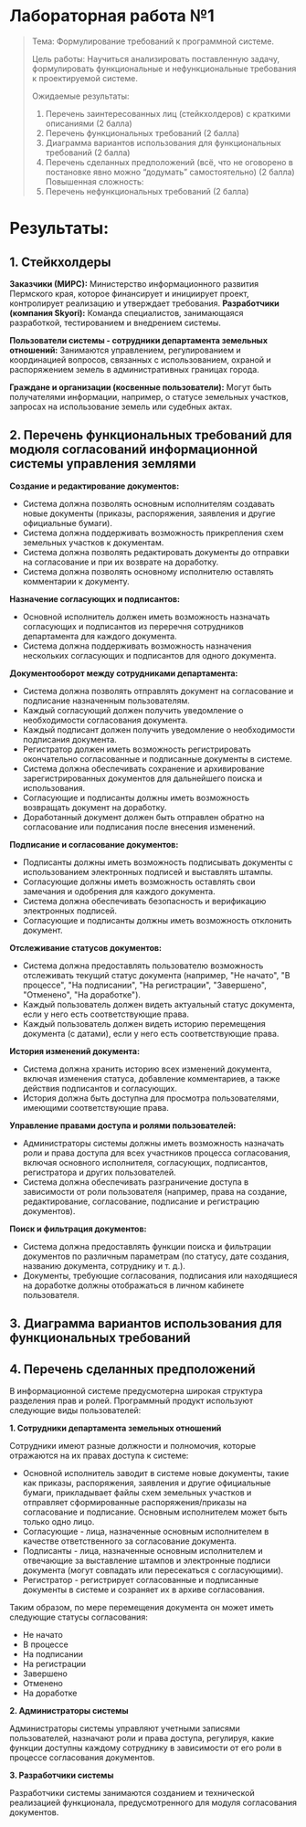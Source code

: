 # Лабораторная работа №1
> Тема: Формулирование требований к программной системе.
> 
> Цель работы: Научиться анализировать поставленную задачу, формулировать функциональные и нефункциональные требования к проектируемой системе.
> 
> Ожидаемые результаты:
> 1.	Перечень заинтересованных лиц (стейкхолдеров) с краткими описаниями (2 балла)
> 2.	Перечень функциональных требований (2 балла)
> 3.	Диаграмма вариантов использования для функциональных требований (2 балла)
> 4.	Перечень сделанных предположений (всё, что не оговорено в постановке явно можно “додумать” самостоятельно) (2 балла)
> Повышенная сложность:
> 1.	Перечень нефункциональных требований (2 балла)

# Результаты:
## 1. Стейкхолдеры

**Заказчики (МИРС):**
Министерство информационного развития Пермского края, которое финансирует и инициирует проект, контролирует реализацию и утверждает требования.
**Разработчики (компания Skyori):**
Команда специалистов, занимающаяся разработкой, тестированием и внедрением системы.

**Пользователи системы - сотрудники департамента земельных отношений:**
Занимаются управлением, регулированием и координацией вопросов, связанных с использованием, охраной и распоряжением земель в административных границах города.

**Граждане и организации (косвенные пользователи):**
Могут быть получателями информации, например, о статусе земельных участков, запросах на использование земель или судебных актах.

## 2. Перечень функциональных требований для модюля согласований информационной системы управления землями

**Создание и редактирование документов:**
- Система должна позволять основным исполнителям создавать новые документы (приказы, распоряжения, заявления и другие официальные бумаги).
- Система должна поддерживать возможность прикрепления схем земельных участков к документам.
- Система должна позволять редактировать документы до отправки на согласование и при их возврате на доработку.
- Система должна позволять основному исполнителю оставлять комментарии к документу.

**Назначение согласующих и подписантов:**
- Основной исполнитель должен иметь возможность назначать согласующих и подписантов из переречня сотрудников департамента для каждого документа.
- Система должна поддерживать возможность назначения нескольких согласующих и подписантов для одного документа.

**Документооборот между сотрудниками департамента:**
- Система должна позволять отправлять документ на согласование и подписание назначенным пользователям.
- Каждый согласующий должен получить уведомление о необходимости согласования документа.
- Каждый подписант должен получить уведомление о необходимости подписания документа.
- Регистратор должен иметь возможность регистрировать окончательно согласованные и подписанные документы в системе.
- Система должна обеспечивать сохранение и архивирование зарегистрированных документов для дальнейшего поиска и использования.
- Cогласующие и подписанты должны иметь возможность возвращать документ на доработку.
- Доработанный документ должен быть отправлен обратно на согласование или подписания после внесения изменений.

**Подписание и согласование документов:**
- Подписанты должны иметь возможность подписывать документы с использованием электронных подписей и выставлять штампы.
- Согласующие должны иметь возможность оставлять свои замечания и одобрения для каждого документа.
- Система должна обеспечивать безопасность и верификацию электронных подписей.
- Cогласующие и подписанты должны иметь возможность отклонить документ.

**Отслеживание статусов документов:**
- Система должна предоставлять пользователю возможность отслеживать текущий статус документа (например, "Не начато", "В процессе", "На подписании", "На регистрации", "Завершено", "Отменено", "На доработке").
- Каждый пользователь должен видеть актуальный статус документа, если у него есть соответствующие права.
- Каждый пользователь должен видеть историю перемещения документа (с датами), если у него есть соответствующие права. 

**История изменений документа:**
- Система должна хранить историю всех изменений документа, включая изменения статуса, добавление комментариев, а также действия подписантов и согласующих.
- История должна быть доступна для просмотра пользователями, имеющими соответствующие права.

**Управление правами доступа и ролями пользователей:**
- Администраторы системы должны иметь возможность назначать роли и права доступа для всех участников процесса согласования, включая основного исполнителя, согласующих, подписантов, регистратора и других пользователей.
- Система должна обеспечивать разграничение доступа в зависимости от роли пользователя (например, права на создание, редактирование, согласование, подписание и регистрацию документов).

**Поиск и фильтрация документов:**
- Система должна предоставлять функции поиска и фильтрации документов по различным параметрам (по статусу, дате создания, названию документа, сотруднику и т. д.).
- Документы, требующие согласования, подписания или находящиеся на доработке должны отображаться в личном кабинете пользователя.

## 3. Диаграмма вариантов использования для функциональных требований

## 4.	Перечень сделанных предположений

В информационной системе предусмотерна широкая структура разделения прав и ролей.
Программный продукт используют следующие виды пользователей:

**1. Сотрудники департамента земельных отношений**

Сотрудники имеют разные должности и полномочия, которые отражаются на их правах доступа к системе:
- Основной исполнитель заводит в системе новые документы, такие как приказы, распоряжения, заявления и другие официальные бумаги, прикладывает файлы схем земельных участков и отправляет сформированные распоряжения/приказы на согласование и подписание. Основным исполнителем может быть только одно лицо.
- Согласующие - лица, назначенные основным исполнителем в качестве ответственного за согласование документа.
- Подписанты - лица, назначенные основным исполнителем и отвечающие за выставление штампов и электронные подписи документа (могут совпадать или пересекаться с согласующими).
- Регистратор - регистрирует согласованные и подписанные документы в системе и созраняет их в архиве согласования.

Таким образом, по мере перемещения документа он может иметь следующие статусы согласования:
- Не начато
- В процессе
- На подписании
- На регистрации
- Завершено
- Отменено
- На доработке

**2. Администраторы системы**

Администраторы системы управляют учетными записями пользователей, назначают роли и права доступа, регулируя, какие функции доступны каждому сотруднику в зависимости от его роли в процессе согласования документов.

**3. Разработчики системы**

Разработчики системы занимаются созданием и технической реализацией функционала, предусмотренного для модуля согласования документов.
